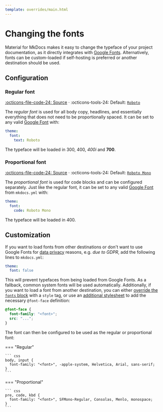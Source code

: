 ```yaml
---
template: overrides/main.html
---
```


# Changing the fonts

Material for MkDocs makes it easy to change the typeface of your project
documentation, as it directly integrates with [Google Fonts][1]. Alternatively,
fonts can be custom-loaded if self-hosting is preferred or another destination
should be used.

  [1]: https://fonts.google.com

## Configuration

### Regular font

[:octicons-file-code-24: Source][2] · :octicons-tools-24: Default: [`Roboto`][3]

The _regular font_ is used for all body copy, headlines, and essentially
everything that does not need to be proportionally spaced. It can be set to any
valid [Google Font][1] with:

``` yaml
theme:
  font:
    text: Roboto
```

The typeface will be loaded in 300, 400, *400i* and **700**.

  [2]: https://github.com/squidfunk/mkdocs-material/blob/master/src/base.html#L120-L139
  [3]: https://fonts.google.com/specimen/Roboto

### Proportional font

[:octicons-file-code-24: Source][2] · :octicons-tools-24: Default:
[`Roboto Mono`][4]

The _proportional font_ is used for code blocks and can be configured separately.
Just like the regular font, it can be set to any valid [Google Font][1] from
`mkdocs.yml` with:

``` yaml
theme:
  font:
    code: Roboto Mono
```

The typeface will be loaded in 400.

  [4]: https://fonts.google.com/specimen/Roboto+Mono

## Customization

If you want to load fonts from other destinations or don't want to use Google
Fonts for [data privacy][5] reasons, e.g. _due to GDPR_, add the following lines
to `mkdocs.yml`:

``` yaml
theme:
  font: false
```

This will prevent typefaces from being loaded from Google Fonts. As a fallback,
common system fonts will be used automatically. Additionally, if you want to
load a font from another destination, you can either [override the `fonts`
block][6] with a `style` tag, or use an [additional stylesheet][7] to add the
necessary `@font-face` definition:

``` css
@font-face {
  font-family: "<font>";
  src: "...";
}
```

The font can then be configured to be used as the regular or proportional font:

=== "Regular"

    ``` css
    body, input {
      font-family: "<font>", -apple-system, Helvetica, Arial, sans-serif;
    }
    ```

=== "Proportional"

    ``` css
    pre, code, kbd {
      font-family: "<font>", SFMono-Regular, Consolas, Menlo, monospace;
    }
    ```

  [5]: ../getting-started/data-privacy.md
  [6]: ../getting-started/customization.md#overriding-blocks
  [7]: ../getting-started/customization.md#additional-stylesheets
